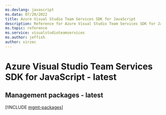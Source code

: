 ```yaml
---
ms.devlang: javascript
ms.data: 07/20/2022
title: Azure Visual Studio Team Services SDK for JavaScript
description: Reference for Azure Visual Studio Team Services SDK for JavaScript
ms.topic: reference
ms.service: visualstudioteamservices
ms.author: jeffish
author: xirzec
---
```

# Azure Visual Studio Team Services SDK for JavaScript - latest

## Management packages - latest
[!INCLUDE [mgmt-packages](visual-studio-team-services-mgmt-index.md)]
